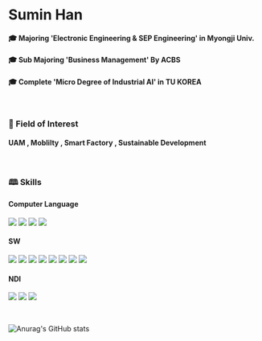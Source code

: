 # Sumin Han
#### &#127891; Majoring 'Electronic Engineering & SEP Engineering' in Myongji Univ.
#### &#127891; Sub Majoring 'Business Management' By ACBS
#### &#127891; Complete 'Micro Degree of Industrial AI' in TU KOREA

<br>

### &#128221; Field of Interest
#### UAM , Moblilty , Smart Factory , Sustainable Development
<br>

### &#128366; Skills
#### Computer Language
<img src="https://img.shields.io/badge/C-A8B9CC?style=flat-square&logo=C&logoColor=000"/>  <img src="https://img.shields.io/badge/python-3776AB?style=flat-square&logo=python&logoColor=white"> <img src="https://img.shields.io/badge/HTML5-E34F26?style=flat-square&logo=html5&logoColor=FFF"/> <img src="https://img.shields.io/badge/css-1572B6?style=flat-square&logo=css3&logoColor=white"> 

#### SW
<img src="https://img.shields.io/badge/excel-217346?style=flat-square&logo=microsoftexcel&logoColor=000"/> <img src="https://img.shields.io/badge/Notion-000000?style=flat-square&logo=Notion3&logoColor=white">  <img src="https://img.shields.io/badge/arduino-00878F?style=flat-square&logo=arduino&logoColor=000"/> <img src="https://img.shields.io/badge/jupyter-F37626?style=flat-square&logo=jupyter&logoColor=000"/> <img src="https://img.shields.io/badge/GitHub-EAEAEA?style=flat-square&logo=github&logoColor=000"/>  <img src="https://img.shields.io/badge/Mobilgene-2E9AFE?style=flat-square&logo=hyundai&logoColor=000"/> <img src="https://img.shields.io/badge/GT_Works3-Green?style=flat-square&logo=mitsubishi&logoColor=000"/> <img src="https://img.shields.io/badge/GX_Works3-E60012?style=flat-square&logo=mitsubishi&logoColor=000"/> 

#### NDI
<img src="https://img.shields.io/badge/JOAP Analysis-9C4121?style=flat-square&logoColor=000"/> <img src="https://img.shields.io/badge/Eddy Current Testing-217346?style=flat-square&logo=000"/> <img src="https://img.shields.io/badge/Magnetic Particle Testing-002C5E?style=flat-square&logoColor=000"/>

<br>

![Anurag's GitHub stats](https://github-readme-stats.vercel.app/api?username=hansumin1022&theme=ambient_gradient&show_icons=true)


